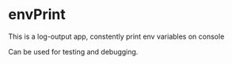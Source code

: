 # envPrint
This is a log-output app, constently print env variables on console  

Can be used for testing and debugging.
   
